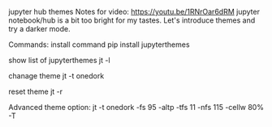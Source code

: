 jupyter hub themes
Notes for video: https://youtu.be/1RNrOar6dRM
jupyter notebook/hub is a bit too bright for my tastes. Let's introduce themes and try a darker mode.

Commands:
install command
pip install jupyterthemes

show list of jupyterthemes
jt -l  

chanage theme 
jt -t onedork

reset theme
jt -r

Advanced theme option: 
jt -t onedork -fs 95 -altp -tfs 11 -nfs 115 -cellw 80% -T
